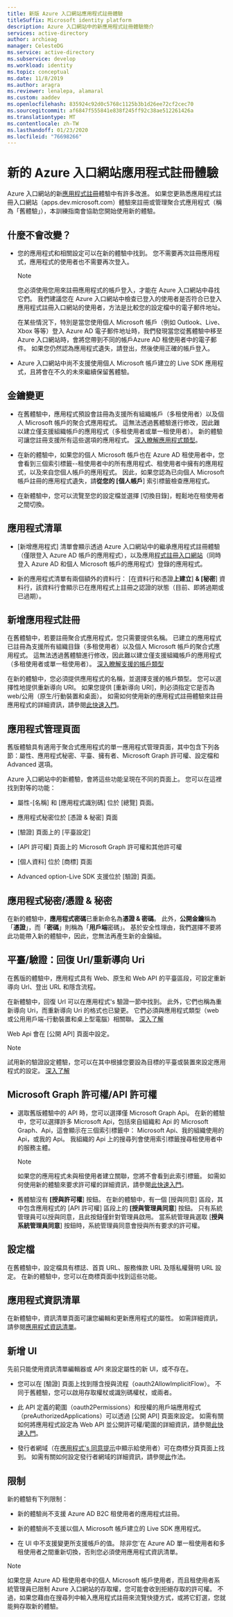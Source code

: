 ```yaml
---
title: 新版 Azure 入口網站應用程式註冊體驗
titleSuffix: Microsoft identity platform
description: Azure 入口網站中的新應用程式註冊體驗簡介
services: active-directory
author: archieag
manager: CelesteDG
ms.service: active-directory
ms.subservice: develop
ms.workload: identity
ms.topic: conceptual
ms.date: 11/8/2019
ms.author: aragra
ms.reviewer: lenalepa, alamaral
ms.custom: aaddev
ms.openlocfilehash: 835924c92d0c5768c1125b3b1d26ee72cf2cec70
ms.sourcegitcommit: af6847f555841e838f245ff92c38ae512261426a
ms.translationtype: MT
ms.contentlocale: zh-TW
ms.lasthandoff: 01/23/2020
ms.locfileid: "76698266"
---
```

# <a name="the-new-azure-portal-app-registration-experience"></a>新的 Azure 入口網站應用程式註冊體驗

Azure 入口網站的新[應用程式註冊](https://go.microsoft.com/fwlink/?linkid=2083908)體驗中有許多改進。 如果您更熟悉應用程式註冊入口網站（apps.dev.microsoft.com）體驗來註冊或管理聚合式應用程式（稱為「舊體驗」），本訓練指南會協助您開始使用新的體驗。

## <a name="whats-not-changing"></a>什麼不會改變？

- 您的應用程式和相關設定可以在新的體驗中找到。 您不需要再次註冊應用程式，應用程式的使用者也不需要再次登入。

    > [!NOTE]
    > 您必須使用您用來註冊應用程式的帳戶登入，才能在 Azure 入口網站中尋找它們。 我們建議您在 Azure 入口網站中檢查已登入的使用者是否符合已登入應用程式註冊入口網站的使用者，方法是比較您的設定檔中的電子郵件地址。
    > 
    > 在某些情況下，特別是當您使用個人 Microsoft 帳戶（例如 Outlook、Live、Xbox 等等）登入 Azure AD 電子郵件地址時，我們發現當您從舊體驗中移至 Azure 入口網站時，會將您帶到不同的帳戶Azure AD 租使用者中的電子郵件。 如果您仍然認為應用程式遺失，請登出，然後使用正確的帳戶登入。

- Azure 入口網站中尚不支援使用個人 Microsoft 帳戶建立的 Live SDK 應用程式，且將會在不久的未來繼續保留舊體驗。

## <a name="key-changes"></a>金鑰變更

-   在舊體驗中，應用程式預設會註冊為支援所有組織帳戶（多租使用者）以及個人 Microsoft 帳戶的聚合式應用程式。 這無法透過舊體驗進行修改，因此難以建立僅支援組織帳戶的應用程式（多租使用者或單一租使用者）。
    新的體驗可讓您註冊支援所有這些選項的應用程式。 [深入瞭解應用程式類型](active-directory-v2-registration-portal.md)。

-   在新的體驗中，如果您的個人 Microsoft 帳戶也在 Azure AD 租使用者中，您會看到三個索引標籤--租使用者中的所有應用程式、租使用者中擁有的應用程式，以及來自您個人帳戶的應用程式。 因此，如果您認為已向個人 Microsoft 帳戶註冊的應用程式遺失，請**從您的 [個人帳戶**] 索引標籤檢查應用程式。

-   在新體驗中，您可以流覽至您的設定檔並選擇 [切換目錄]，輕鬆地在租使用者之間切換。

## <a name="list-of-applications"></a>應用程式清單

-   [新增應用程式] 清單會顯示透過 Azure 入口網站中的繼承應用程式註冊體驗（僅限登入 Azure AD 帳戶的應用程式），以及應用[程式註冊入口網站](https://apps.dev.microsoft.com/)（同時登入 Azure AD 和個人 Microsoft 帳戶的應用程式）登錄的應用程式。

-   新的應用程式清單有兩個額外的資料行： [在資料行和憑證**上建立**] **& [秘密**] 資料行，該資料行會顯示已在應用程式上註冊之認證的狀態（目前、即將過期或已過期）。

## <a name="new-app-registration"></a>新增應用程式註冊

在舊體驗中，若要註冊聚合式應用程式，您只需要提供名稱。 已建立的應用程式已註冊為支援所有組織目錄（多租使用者）以及個人 Microsoft 帳戶的聚合式應用程式。  這無法透過舊體驗進行修改，因此難以建立僅支援組織帳戶的應用程式（多租使用者或單一租使用者）。 [深入瞭解支援的帳戶類型](v2-supported-account-types.md)

在新的體驗中，您必須提供應用程式的名稱，並選擇支援的帳戶類型。 您可以選擇性地提供重新導向 URI。
如果您提供 [重新導向 URI]，則必須指定它是否為 web/公用（原生/行動裝置和桌面）。 如需如何使用新的應用程式註冊體驗來註冊應用程式的詳細資訊，請參閱[此快速入門](quickstart-register-app.md)。

## <a name="app-management-page"></a>應用程式管理頁面

舊版體驗具有適用于聚合式應用程式的單一應用程式管理頁面，其中包含下列各節：屬性、應用程式秘密、平臺、擁有者、Microsoft Graph 許可權、設定檔和 Advanced 選項。

Azure 入口網站中的新體驗，會將這些功能呈現在不同的頁面上。 您可以在這裡找到對等的功能：

-   屬性-[名稱] 和 [應用程式識別碼] 位於 [總覽] 頁面。

-   應用程式秘密位於 [憑證 & 秘密] 頁面

-   [驗證] 頁面上的 [平臺設定]

-   [API 許可權] 頁面上的 Microsoft Graph 許可權和其他許可權

-   [個人資料] 位於 [商標] 頁面

-   Advanced option-Live SDK 支援位於 [驗證] 頁面。

## <a name="application-secretscertificates--secrets"></a>應用程式秘密/憑證 & 秘密

在新的體驗中，**應用程式密碼**已重新命名為**憑證 & 密碼**。 此外，**公開金鑰**稱為「**憑證**」，而「**密碼**」則稱為「**用戶端**密碼」。 基於安全性理由，我們選擇不要將此功能帶入新的體驗中，因此，您無法再產生新的金鑰組。

## <a name="platformsauthentication-reply-urlsredirect-uris"></a>平臺/驗證：回復 Url/重新導向 Uri
在舊版的體驗中，應用程式具有 Web、原生和 Web API 的平臺區段，可設定重新導向 Url、登出 URL 和隱含流程。

在新體驗中，回復 Url 可以在應用程式\'s 驗證一節中找到。 此外，它們也稱為重新導向 Uri，而重新導向 Uri 的格式也已變更。 它們必須與應用程式類型（web 或公用用戶端-行動裝置和桌上型電腦）相關聯。 [深入了解](quickstart-configure-app-access-web-apis.md#add-redirect-uris-to-your-application)

Web Api 會在 [公開 API] 頁面中設定。

> [!NOTE] 
> 試用新的驗證設定體驗，您可以在其中根據您要設為目標的平臺或裝置來設定應用程式的設定。 [深入了解](quickstart-configure-app-access-web-apis.md#configure-platform-settings-for-your-application)

## <a name="microsoft-graph-permissionsapi-permissions"></a>Microsoft Graph 許可權/API 許可權

-   選取舊版體驗中的 API 時，您可以選擇僅 Microsoft Graph Api。 在新的體驗中，您可以選擇許多 Microsoft Api，包括來自組織和 Api 的 Microsoft Graph、Api，這會顯示在三個索引標籤中： Microsoft Api、我的組織使用的 Api，或我的 Api。 我組織的 Api 上的搜尋列會使用索引標籤搜尋租使用者中的服務主體。
    
    > [!NOTE] 
    > 如果您的應用程式未與租使用者建立關聯，您將不會看到此索引標籤。 如需如何使用新的體驗來要求許可權的詳細資訊，請參閱[此快速入門](https://github.com/MicrosoftDocs/azure-docs/blob/master/articles/active-directory/develop/quickstart-configure-app-access-web-apis.md)。

-   舊體驗沒有 **[授與許可權**] 按鈕。 在新的體驗中，有一個 [授與同意] 區段，其中包含應用程式的 [API 許可權] 區段上的 **[授與管理員同意**] 按鈕。 只有系統管理員可以授與同意，且此按鈕僅針對管理員啟用。 當系統管理員選取 [**授與系統管理員同意**] 按鈕時，系統管理員同意會授與所有要求的許可權。

## <a name="profile"></a>設定檔
在舊體驗中，設定檔具有標誌、首頁 URL、服務條款 URL 及隱私權聲明 URL 設定。 在新的體驗中，您可以在商標頁面中找到這些功能。

## <a name="application-manifest"></a>應用程式資訊清單
在新體驗中，資訊清單頁面可讓您編輯和更新應用程式的屬性。 如需詳細資訊，請參閱[應用程式資訊清單](reference-app-manifest.md)。

## <a name="new-ui"></a>新增 UI
先前只能使用資訊清單編輯器或 API 來設定屬性的新 UI，或不存在。

-   您可以在 [驗證] 頁面上找到隱含授與流程（oauth2AllowImplicitFlow）。 不同于舊體驗，您可以啟用存取權杖或識別碼權杖，或兩者。

-   此 API 定義的範圍（oauth2Permissions）和授權的用戶端應用程式（preAuthorizedApplications）可以透過 [公開 API] 頁面來設定。 如需有關如何將應用程式設定為 Web API 並公開許可權/範圍的詳細資訊，請參閱[此快速入門](quickstart-configure-app-expose-web-apis.md)。

-   發行者網域（在[應用程式\'s 同意提示](application-consent-experience.md)中顯示給使用者）可在商標分頁頁面上找到。 如需有關如何設定發行者網域的詳細資訊，請參閱[此](howto-configure-publisher-domain.md)作法。

## <a name="limitations"></a>限制

新的體驗有下列限制：

-   新的體驗尚不支援 Azure AD B2C 租使用者的應用程式註冊。

-   新的體驗尚不支援以個人 Microsoft 帳戶建立的 Live SDK 應用程式。

-   在 UI 中不支援變更所支援帳戶的值。 除非您\'在 Azure AD 單一租使用者和多租使用者之間重新切換，否則您必須使用應用程式資訊清單。

   > [!NOTE]
   > 如果您是 Azure AD 租使用者中的個人 Microsoft 帳戶使用者，而且租使用者系統管理員已限制 Azure 入口網站的存取權，您可能會收到拒絕存取的許可權。 不過，如果您藉由在搜尋列中輸入應用程式註冊來流覽快捷方式，或將它釘選，您就能夠存取新的體驗。
